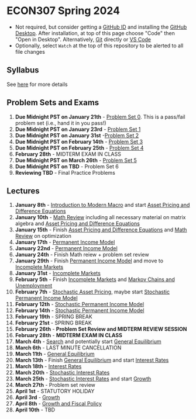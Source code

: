 
# ECON307 Spring 2024
- Not required, but consider getting a [GitHub ID](https://education.github.com/pack) and installing the [GitHub Desktop](https://desktop.github.com/).  After installation, at top of this page choose "Code" then "Open in Desktop".  Alternatively, [Git](https://git-scm.com/downloads) directly or [VS Code](https://docs.microsoft.com/en-us/azure/developer/javascript/how-to/with-visual-studio-code/clone-github-repository?tabs=create-repo-command-palette%2Cinitialize-repo-activity-bar%2Ccreate-branch-command-palette%2Ccommit-changes-command-palette%2Cpush-command-palette)
- Optionally, select `Watch` at the top of this repository to be alerted to all file changes

## Syllabus
See [here](syllabus.md) for more details

## Problem Sets and Exams

1. **Due Midnight PST on January 21th** - [Problem Set 0](/problem_sets/problem_set_0.pdf). This is a pass/fail problem set (i.e., hand it in you pass!)
2. **Due Midnight PST on January 23rd** - [Problem Set 1](/problem_sets/problem_set_1.pdf)
3. **Due Midnight PST on January 31st** -[Problem Set 2](/problem_sets/problem_set_2.pdf)
4. **Due Midnight PST on February 14th** - [Problem Set 3](/problem_sets/problem_set_3.pdf)
5. **Due Midnight PST on February 25th** - [Problem Set 4](/problem_sets/problem_set_4.pdf)
6. **February 28th** - MIDTERM EXAM IN CLASS
7. **Due Midnight PST on March 26th** -  [Problem Set 5](/problem_sets/problem_set_5.pdf)
8. **Due Midnight PST on TBD** -  Problem Set 6 <!-- [Problem Set 6](/problem_sets/problem_set_6.pdf) -->
9.  **Reviewing TBD** - Final Practice Problems <!-- [Final Practice Problems](/problem_sets/final_practice_problems.pdf) -->

## Lectures
1. **January 8th** - [Introduction to Modern Macro](/lectures/intro_to_modern_macro.pdf) and start [Asset Pricing and Difference Equations](/lectures/asset_pricing_difference_equations.pdf)
2. **January 10th** - [Math Review](/lectures/math_review.pdf) including all necessary material on matrix algebra and [Asset Pricing and Difference Equations](/lectures/asset_pricing_difference_equations.pdf) 
3. **January 15th** - Finish [Asset Pricing and Difference Equations](/lectures/asset_pricing_difference_equations.pdf) and [Math Review](/lectures/math_review.pdf) on optimization
4. **January 17th** - [Permanent Income Model](/lectures/permanent_income.pdf)
5. **January 22nd** -  [Permanent Income Model](/lectures/permanent_income.pdf)
6. **January 24th** - Finish Math reiew + problem set review 
7. **January 29th** - Finish [Permanent Income Model](/lectures/permanent_income.pdf) and move to [Incomplete Markets](/lectures/no_borrowing_dynamic_programming.pdf)
8. **January 31st** - [Incomplete Markets](/lectures/no_borrowing_dynamic_programming.pdf)
9. **February 5th** - Finish  [Incomplete Markets](/lectures/no_borrowing_dynamic_programming.pdf) and  [Markov Chains and Unemployment](/lectures/markov_chains_unemployment.pdf)
10. **February 7th** - [Stochastic Asset Pricing](/lectures/stochastic_asset_pricing.pdf), maybe start [Stochastic Permanent Income Model](/lectures/stochastic_permanent_income.pdf)
11. **February 12th** - [Stochastic Permanent Income Model](/lectures/stochastic_permanent_income.pdf)
12. **February 14th** - [Stochastic Permanent Income Model](/lectures/stochastic_permanent_income.pdf)
13. **February 19th** - SPRING BREAK
14. **February 21st** - SPRING BREAK
15. **February 26th** - **Problem Set Review and MIDTERM REVIEW SESSION**
16. **February 28th** - **MIDTERM EXAM IN CLASS**
17. **March 4th** - [Search](/lectures/search.pdf) and potentially start [General Equilibrium](/lectures/general_equilibrium.pdf)
18. **March 6th** - LAST MINUTE CANCELLATION
19. **March 11th** - [General Equilibrium](/lectures/general_equilibrium.pdf)
20. **March 13th** - Finish [General Equilibrium](/lectures/general_equilibrium.pdf) and start [Interest Rates](/lectures/interest_rates.pdf)
21. **March 18th** - [Interest Rates](/lectures/interest_rates.pdf)
22. **March 20th** -  [Stochastic Interest Rates](/lectures/stochastic_interest_rates.pdf)
23. **March 25th** - [Stochastic Interest Rates](/lectures/stochastic_interest_rates.pdf) and start [Growth](/lectures/growth.pdf)
24. **March 27th** - Problem set review
25. **April 1st** - STATUTORY HOLIDAY
26. **April 3rd** - [Growth](/lectures/growth.pdf)
27. **April 8th** - [Growth and Fiscal Policy](/lectures/growth_fiscal_policy.pdf)
28. **April 10th** - TBD <!-- [Growth and Fiscal Policy](/lectures/growth_fiscal_policy.pdf)  -->

